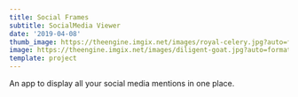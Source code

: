 ```yaml
---
title: Social Frames
subtitle: SocialMedia Viewer
date: '2019-04-08'
thumb_image: https://theengine.imgix.net/images/royal-celery.jpg?auto=format,enhance&q=60
image: https://theengine.imgix.net/images/diligent-goat.jpg?auto=format,enhance&q=60&fit=clip
template: project
---
```

An app to display all your social media mentions in one place.
